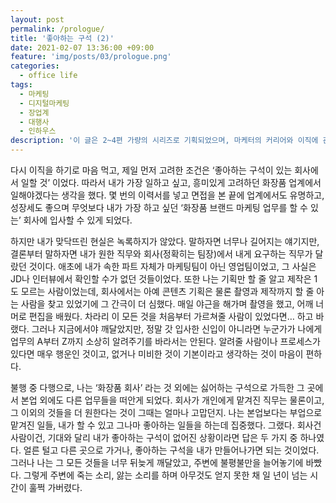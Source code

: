 ```yaml
---
layout: post
permalink: /prologue/
title: '좋아하는 구석 (2)'
date: 2021-02-07 13:36:00 +09:00
feature: 'img/posts/03/prologue.png'
categories:
  - office life
tags:
  - 마케팅
  - 디지털마케팅
  - 장업계
  - 대행사
  - 인하우스
description: '이 글은 2~4편 가량의 시리즈로 기획되었으며, 마케터의 커리어와 이직에 관한 이야기를 다룰 예정입니다. 글을 쓴 목적은 저의 지난 날을 되돌아보기 위함도 있으나 무엇보다도 수많은 사회초년생들이 저처럼 신중하지 않은 선택으로 시간을 낭비하지 않기를, 그리고 저보다는 좀 더 빠르게 원하는 경력을 쌓아가기를 바라는 것이 가장 큽니다.'
---
```





다시 이직을 하기로 마음 먹고, 제일 먼저 고려한 조건은 ‘좋아하는 구석이 있는 회사에서 일할 것’ 이었다. 따라서 내가 가장 일하고 싶고, 흥미있게 고려하던 화장품 업계에서 일해야겠다는 생각을 했다. 몇 번의 이력서를 넣고 면접을 본 끝에 업계에서도 유명하고, 성장세도 좋으며 무엇보다 내가 가장 하고 싶던 ‘화장품 브랜드 마케팅 업무를 할 수 있는’ 회사에 입사할 수 있게 되었다.

하지만 내가 맞닥뜨린 현실은 녹록하지가 않았다. 말하자면 너무나 길어지는 얘기지만, 결론부터 말하자면 내가 원한 직무와 회사(정확히는 팀장)에서 내게 요구하는 직무가 달랐던 것이다. 애초에 내가 속한 파트 자체가 마케팅팀이 아닌 영업팀이었고, 그 사실은 JD나 인터뷰에서 확인할 수가 없던 것들이었다. 또한 나는 기획만 할 줄 알고 제작은 1도 모르는 사람이었는데, 회사에서는 아예 콘텐츠 기획은 물론 촬영과 제작까지 할 줄 아는 사람을 찾고 있었기에 그 간극이 더 심했다. 매일 야근을 해가며 촬영을 했고, 어깨 너머로 편집을 배웠다. 차라리 이 모든 것을 처음부터 가르쳐줄 사람이 있었다면… 하고 바랬다. 그러나 지금에서야 깨달았지만, 정말 갓 입사한 신입이 아니라면 누군가가 나에게 업무의 A부터 Z까지 소상히 알려주기를 바라서는 안된다. 알려줄 사람이나 프로세스가 있다면 매우 행운인 것이고, 없거나 미비한 것이 기본이라고 생각하는 것이 마음이 편하다.

불행 중 다행으로, 나는 ‘화장품 회사’ 라는 것 외에는 싫어하는 구석으로 가득한 그 곳에서 본업 외에도 다른 업무들을 떠안게 되었다. 회사가 개인에게 맡겨진 직무는 물론이고, 그 이외의 것들을 더 원한다는 것이 그때는 얼마나 고맙던지. 나는 본업보다는 부업으로 맡겨진 일들, 내가 할 수 있고 그나마 좋아하는 일들을 하는데 집중했다. 그랬다. 회사건 사람이건, 기대와 달리 내가 좋아하는 구석이 없어진 상황이라면 답은 두 가지 중 하나였다. 얼른 털고 다른 곳으로 가거나, 좋아하는 구석을 내가 만들어나가면 되는 것이었다. 그러나 나는 그 모든 것들을 너무 뒤늦게 깨달았고, 주변에 불평불만을 늘어놓기에 바빴다. 그렇게 주변에 죽는 소리, 앓는 소리를 하며 아무것도 얻지 못한 채 일 년이 넘는 시간이 훌쩍 가버렸다.
